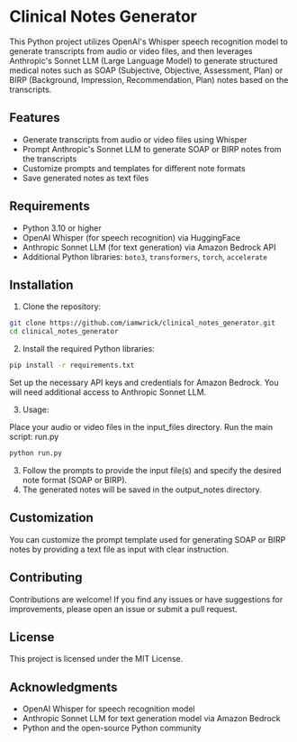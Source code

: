 # Clinical Notes Generator

This Python project utilizes OpenAI's Whisper speech recognition model to generate transcripts from audio or video files, and then leverages Anthropic's Sonnet LLM (Large Language Model) to generate structured medical notes such as SOAP (Subjective, Objective, Assessment, Plan) or BIRP (Background, Impression, Recommendation, Plan) notes based on the transcripts.

## Features

- Generate transcripts from audio or video files using Whisper
- Prompt Anthropic's Sonnet LLM to generate SOAP or BIRP notes from the transcripts
- Customize prompts and templates for different note formats
- Save generated notes as text files

## Requirements

- Python 3.10 or higher
- OpenAI Whisper (for speech recognition) via HuggingFace
- Anthropic Sonnet LLM (for text generation) via Amazon Bedrock API
- Additional Python libraries: `boto3`, `transformers`, `torch`, `accelerate`

## Installation

1. Clone the repository:

```bash
git clone https://github.com/iamwrick/clinical_notes_generator.git
cd clinical_notes_generator
```

2. Install the required Python libraries:

```bash
pip install -r requirements.txt
```
Set up the necessary API keys and credentials for Amazon Bedrock. 
You will need additional access to Anthropic Sonnet LLM.

3. Usage:

Place your audio or video files in the input_files directory.
Run the main script: run.py
```bash
python run.py
```

3. Follow the prompts to provide the input file(s) and specify the desired note format (SOAP or BIRP). 
4. The generated notes will be saved in the output_notes directory.

## Customization
You can customize the prompt template used for generating SOAP or BIRP notes by providing a text file as input with clear instruction.

## Contributing
Contributions are welcome! If you find any issues or have suggestions for improvements, please open an issue or submit a pull request.

## License
This project is licensed under the MIT License.

## Acknowledgments
- OpenAI Whisper for speech recognition model
- Anthropic Sonnet LLM for text generation model via Amazon Bedrock
- Python and the open-source Python community
